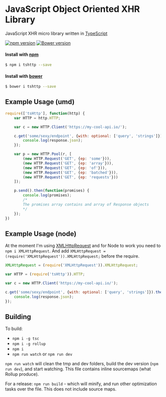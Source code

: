 JavaScript Object Oriented XHR Library
======================================
JavaScript XHR micro library written in [TypeScript](https://github.com/Microsoft/TypeScript)

[![npm version](https://badge.fury.io/js/tshttp.svg)](https://badge.fury.io/js/tshttp)
[![Bower version](https://badge.fury.io/bo/tshttp.svg)](https://badge.fury.io/bo/tshttp)

#### Install with [npm](https://www.npmjs.com/)
```sh
$ npm i tshttp --save
```

#### Install with [bower](http://bower.io/)
```sh
$ bower i tshttp --save
```

## Example Usage (umd)
```JavaScript
require(['tsHttp'], function(http) {
	var HTTP = http.HTTP;

	var c = new HTTP.Client('https://my-cool-api.io/');

	c.get('some/sexy/endpoint', {with: optional: ['query', 'strings']}).then(function(response) {
		console.log(response.json);
	});

	var p = new HTTP.Pool(r, [
		(new HTTP.Request('GET', {ep: 'some'})),
		(new HTTP.Request('GET', {ep: 'array'})),
		(new HTTP.Request('GET', {ep: 'of'})),
		(new HTTP.Request('GET', {ep: 'batched'})),
		(new HTTP.Request('GET', {ep: 'requests'}))
	]);

	p.send().then(function(promises) {
		console.log(promises);
		/*
		The promises array contains and array of Response objects
		*/
	});
})
```

## Example Usage (node)
At the moment I'm using [XMLHttpRequest](https://developer.mozilla.org/en-US/docs/Web/API/XMLHttpRequest) and for Node to work you need to `npm i XMLHttpRequest`. And add `XMLHttpRequest = (require('XMLHttpRequest')).XMLHttpRequest;` before the require.

```JavaScript
XMLHttpRequest = (require('XMLHttpRequest')).XMLHttpRequest;

var HTTP = (require('tsHttp')).HTTP;

var c = new HTTP.Client('https://my-cool-api.io/');

c.get('some/sexy/endpoint', {with: optional: ['query', 'strings']}).then(function(response) {
	console.log(response.json);
});
```

## Building

To build:
- `npm i -g tsc`
- `npm i -g rollup`
- `npm i`
- `npm run watch` or `npm run dev`

`npm run watch` will clean the tmp and dev folders, build the dev version (`npm run dev`), and start watching. This file contains inline sourcemaps (what Rollup produce).

For a release: `npm run build` - which will minify, and run other optimization tasks over the file. This does not include source maps.
